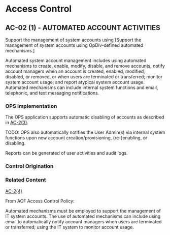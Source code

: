 # Access Control
## AC-02 (1) - AUTOMATED ACCOUNT ACTIVITIES

Support the management of system accounts using [Support the management of system accounts using OpDiv-defined automated mechanisms.]

Automated system account management includes using automated mechanisms to create, enable, modify, disable, and remove accounts; notify account managers when an account is created, enabled, modified, disabled, or removed, or when users are terminated or transferred; monitor system account usage; and report atypical system account usage. Automated mechanisms can include internal system functions and email, telephonic, and text messaging notifications.

### OPS Implementation

The OPS application supports automatic disabling of accounts as described in [AC-2(3)](./ac-02-03.md).

TODO: OPS also automatically notifies the User Admin(s) via internal system functions upon new account creation/provisioning, (re-)enabling, or disabling.

Reports can be generated of user activities and audit logs.

### Control Origination

### Related Content

[AC-2(4)](./ac-02-04.md)

From ACF Access Control Policy:

Automated mechanisms must be employed to support the management of IT system accounts. The use of automated mechanisms can include using email to automatically notify account managers when users are terminated or transferred; using the IT system to monitor account usage.
